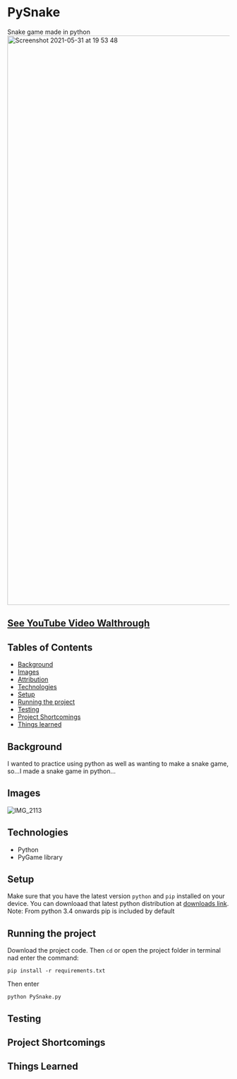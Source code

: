 # PySnake
 Snake game made in python
<img width="1290" alt="Screenshot 2021-05-31 at 19 53 48" src="https://user-images.githubusercontent.com/38586415/120231790-16c04580-c24a-11eb-8021-112221b4f32b.png">

## [See YouTube Video Walthrough]()

<!-- Also be sure to see 
## [YOUTUBE WALKTHROUGH](https://www.youtube.com/watch?v=2LTY80dYC0g&t=81s) -->

## Tables of Contents
* [Background](#background)
* [Images](#images)
* [Attribution](#attribution)
* [Technologies](#technologies)
* [Setup](#setup)
* [Running the project](#running-the-project)
* [Testing](#testing)
* [Project Shortcomings](#shortcomings)
* [Things learned](#things-learned)

## Background
I wanted to practice using python as well as wanting to make a snake game, so...I made a snake game in python...
## Images
![IMG_2113](https://github.com/Zaederx/PySnake/assets/38586415/6bfe8648-2358-42fb-ae80-a4c52021bb8e)

## Technologies
- Python
- PyGame library

## Setup
Make sure that you have the latest version `python` and `pip` installed on your device. You can downloaad that latest python distribution at [downloads link](https://www.python.org/downloads/).
Note: From python 3.4 onwards pip is included by default

## Running the project
 Download the project code. Then `cd` or open the project folder in terminal nad enter the command:
```
pip install -r requirements.txt
```
Then enter
```
python PySnake.py
```

## Testing

## Project Shortcomings

## Things Learned

